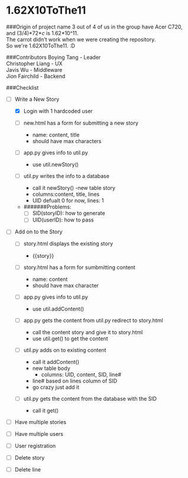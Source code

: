 # 1.62X10ToThe11

###Origin of project name
3 out of 4 of us in the group have Acer C720, and (3/4)\*72\**c* is 1.62\*10^11.  
The carrot didn't work when we were creating the repository.  
So we're 1.62X10ToThe11. :D

###Contributors
Boying Tang - Leader  
Christopher Liang - UX  
Javis Wu - Middleware  
Jion Fairchild - Backend  

###Checklist
- [ ] Write a New Story

  - [x] Login with 1 hardcoded user
  - [ ] new.html has a form for submitting a new story
    - name: content, title 
    - should have max characters	

  - [ ] app.py gives info to util.py
    - use util.newStory()

  - [ ] util.py writes the info to a database
    - call it newStory()
    -new table story
    - columns:content, title, lines
    - UID defualt 0 for now, lines: 1

  - #######Problems:
    - [ ] SID(storyID): how to generate
    - [ ] UID(userID): how to pass  

- [ ] Add on to the Story
  - [ ] story.html displays the existing story
    - {{story}}
  - [ ] story.html has a form for sumbmitting content
    - name: content
    - should have max character

  - [ ] app.py gives info to util.py
    - use util.addContent()
  - [ ] app.py gets the content from util.py redirect to story.html
    - call the content story and give it to story.html
    - use util.get() to get the content

  - [ ] util.py adds on to existing content    
    - call it addContent()
    - new table body
      - columns: UID, content, SID, line#
    - line# based on lines column of SID
    - go crazy just add it
  - [ ] util.py gets the content from the database with the SID
    - call it get()


- [ ] Have multiple stories
- [ ] Have multiple users
- [ ] User registration
- [ ] Delete story
- [ ] Delete line